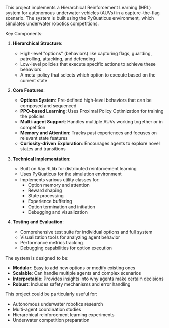This project implements a Hierarchical Reinforcement Learning (HRL) system for autonomous underwater vehicles (AUVs) in a capture-the-flag scenario. The system is built using the PyQuaticus environment, which simulates underwater robotics competitions.

Key Components:

1. **Hierarchical Structure**:
   - High-level "options" (behaviors) like capturing flags, guarding, patrolling, attacking, and defending
   - Low-level policies that execute specific actions to achieve these behaviors
   - A meta-policy that selects which option to execute based on the current state

2. **Core Features**:
   - **Options System**: Pre-defined high-level behaviors that can be composed and sequenced
   - **PPO-based Learning**: Uses Proximal Policy Optimization for training the policies
   - **Multi-agent Support**: Handles multiple AUVs working together or in competition
   - **Memory and Attention**: Tracks past experiences and focuses on relevant state features
   - **Curiosity-driven Exploration**: Encourages agents to explore novel states and transitions

3. **Technical Implementation**:
   - Built on Ray RLlib for distributed reinforcement learning
   - Uses PyQuaticus for the simulation environment
   - Implements various utility classes for:
     - Option memory and attention
     - Reward shaping
     - State processing
     - Experience buffering
     - Option termination and initiation
     - Debugging and visualization

4. **Testing and Evaluation**:
   - Comprehensive test suite for individual options and full system
   - Visualization tools for analyzing agent behavior
   - Performance metrics tracking
   - Debugging capabilities for option execution

The system is designed to be:
- **Modular**: Easy to add new options or modify existing ones
- **Scalable**: Can handle multiple agents and complex scenarios
- **Interpretable**: Provides insights into why agents make certain decisions
- **Robust**: Includes safety mechanisms and error handling

This project could be particularly useful for:
- Autonomous underwater robotics research
- Multi-agent coordination studies
- Hierarchical reinforcement learning experiments
- Underwater competition preparation
